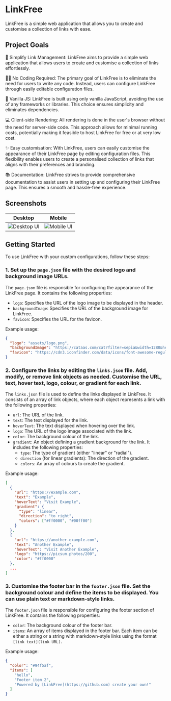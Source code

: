 # LinkFree
LinkFree is a simple web application that allows you to create and customise a collection of links with ease.

## Project Goals

🔗 Simplify Link Management: LinkFree aims to provide a simple web application that allows users to create and customise a collection of links effortlessly.

👩‍💻 No Coding Required: The primary goal of LinkFree is to eliminate the need for users to write any code. Instead, users can configure LinkFree through easily editable configuration files.

🍦 Vanilla JS: LinkFree is built using only vanilla JavaScript, avoiding the use of any frameworks or libraries. This choice ensures simplicity and eliminates dependencies.

💻 Client-side Rendering: All rendering is done in the user's browser without the need for server-side code. This approach allows for minimal running costs, potentially making it feasible to host LinkFree for free or at very low cost.

✨ Easy customisation: With LinkFree, users can easily customise the appearance of their LinkFree page by editing configuration files. This flexibility enables users to create a personalised collection of links that aligns with their preferences and branding.

📚 Documentation: LinkFree strives to provide comprehensive documentation to assist users in setting up and configuring their LinkFree page. This ensures a smooth and hassle-free experience.

## Screenshots
|Desktop|Mobile|
|--------|-----|
|![Desktop UI](https://media.discordapp.net/attachments/912542259893915670/1125172067415896155/image.png?width=1026&height=666)|![Mobile UI](https://media.discordapp.net/attachments/795745894036275231/1125148064240382052/image.png?width=432&height=666)|

## Getting Started
To use LinkFree with your custom configurations, follow these steps:

### 1. Set up the `page.json` file with the desired logo and background image URLs.

The `page.json` file is responsible for configuring the appearance of the LinkFree page. It contains the following properties:

- `logo`: Specifies the URL of the logo image to be displayed in the header.
- `backgroundImage`: Specifies the URL of the background image for LinkFree.
- `favicon`: Specifies the URL for the favicon.

Example usage:
```json
{
  "logo": "assets/logo.png",
  "backgroundImage": "https://cataas.com/cat?filter=sepia&width=1280&height=720",
  "favicon": "https://cdn3.iconfinder.com/data/icons/font-awesome-regular-1/512/face-grin-squint-512.png"
}
```

### 2. Configure the links by editing the `links.json` file. Add, modify, or remove link objects as needed. Customise the URL, text, hover text, logo, colour, or gradient for each link.

The `links.json` file is used to define the links displayed in LinkFree. It consists of an array of link objects, where each object represents a link with the following properties:

- `url`: The URL of the link.
- `text`: The text displayed for the link.
- `hoverText`: The text displayed when hovering over the link.
- `logo`: The URL of the logo image associated with the link.
- `color`: The background colour of the link.
- `gradient`: An object defining a gradient background for the link. It includes the following properties:
    - `type`: The type of gradient (either "linear" or "radial").
    - `direction` (for linear gradients): The direction of the gradient.
    - `colors`: An array of colours to create the gradient.

Example usage:
```json
[
  {
    "url": "https://example.com",
    "text": "Example",
    "hoverText": "Visit Example",
    "gradient": {
      "type": "linear",
      "direction": "to right",
      "colors": ["#ff0000", "#00ff00"]
    }
  },
  {
    "url": "https://another-example.com",
    "text": "Another Example",
    "hoverText": "Visit Another Example",
    "logo": "https://picsum.photos/200",
    "color": "#ff0000"
  },
  ...
]
```

### 3. Customise the footer bar in the `footer.json` file. Set the background colour and define the items to be displayed. You can use plain text or markdown-style links.

The `footer.json` file is responsible for configuring the footer section of LinkFree. It contains the following properties:

- `color`: The background colour of the footer bar.
- `items`: An array of items displayed in the footer bar. Each item can be either a string or a string with markdown-style links using the format `[link text](link URL)`.

Example usage:
```json
{
  "color": "#94f5af",
  "items": [
    "hello",
    "Footer item 2",
    "Powered by [LinkFree](https://github.com) create your own!"
  ]
}
```
